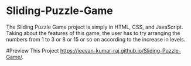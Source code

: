 # Sliding-Puzzle-Game
The Sliding Puzzle Game project is simply in HTML, CSS, and JavaScript. Taking about the features of this game, the user has to try arranging the numbers from 1 to 3 or 8 or 15 or so on according to the increase in levels.

#Preview This Project
https://jeevan-kumar-raj.github.io/Sliding-Puzzle-Game/.
